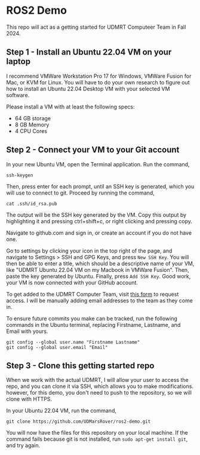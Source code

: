 # ROS2 Demo
This repo will act as a getting started for UDMRT Computeer Team in Fall 2024.

## Step 1 - Install an Ubuntu 22.04 VM on your laptop
I recommend VMWare Workstation Pro 17 for Windows, VMWare Fusion for Mac, or KVM for Linux. You will have to do your own research to figure out how to install an Ubuntu 22.04 Desktop VM with your selected VM software. 

Please install a VM with at least the following specs:
- 64 GB storage
- 8 GB Memory
- 4 CPU Cores

## Step 2 - Connect your VM to your Git account
In your new Ubuntu VM, open the Terminal application. Run the command, 
```
ssh-keygen
```
Then, press enter for each prompt, until an SSH key is generated, which you will use to connect to git. Proceed by running the command, 
```
cat .ssh/id_rsa.pub
```
The output will be the SSH key generated by the VM. Copy this output by highlighting it and pressing ctrl+shift+c, or right clicking and pressing copy. 

Navigate to github.com and sign in, or create an account if you do not have one.

Go to settings by clicking your icon in the top right of the page, and navigate to Settings > SSH and GPG Keys, and press `New SSH Key`. You will then be able to enter a title, which should be a descriptive name of your VM, like "UDMRT Ubuntu 22.04 VM on my Macbook in VMWare Fusion". Then, paste the key generated by Ubuntu. Finally, press `Add SSH Key`. Good work, your VM is now connected with your GitHub account. 

To get added to the UDMRT Computer Team, visit [this form](https://forms.gle/hWcz3sa8TFxpy7vH9) to request access. I will be manually adding email addresses to the team as they come in. 

To ensure future commits you make can be tracked, run the following commands in the Ubuntu terminal, replacing Firstname, Lastname, and Email with yours.
```
git config --global user.name "Firstname Lastname"
git config --global user.email "Email"
```

## Step 3 - Clone this getting started repo
When we work with the actual UDMRT, I will allow your user to access the repo, and you can clone it via SSH, which allows you to make modifications. however, for this demo, you don't need to push to the repository, so we will clone with HTTPS. 

In your Ubuntu 22.04 VM, run the command, 
```
git clone https://github.com/UDMarsRover/ros2-demo.git
```
You will now have the files for this repository on your local machine. 
If the command fails because git is not installed, run `sudo apt-get install git`, and try again.


